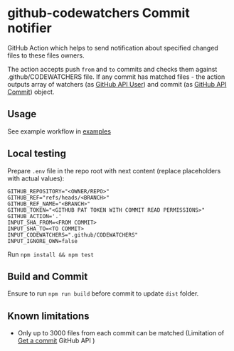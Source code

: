 # github-codewatchers Commit notifier

GitHub Action which helps to send notification about specified changed files to these files owners.

The action accepts push `from` and `to` commits and checks them against .github/CODEWATCHERS file. If any commit has matched files - the action outputs array of watchers (as [GitHub API User](https://docs.github.com/en/rest/users/users?apiVersion=2022-11-28#get-a-user)) and commit (as [GitHub API Commit](https://docs.github.com/en/rest/commits/commits?apiVersion=2022-11-28#get-a-commit)) object.

## Usage
See example workflow in [examples](examples/)

## Local testing
Prepare `.env` file in the repo root with next content (replace <xxx> placeholders with actual values):
```
GITHUB_REPOSITORY="<OWNER/REPO>"
GITHUB_REF="refs/heads/<BRANCH>"
GITHUB_REF_NAME="<BRANCH>"
GITHUB_TOKEN="<GITHUB PAT TOKEN WITH COMMIT READ PERMISSIONS>"
GITHUB_ACTION='.'
INPUT_SHA_FROM=<FROM COMMIT>
INPUT_SHA_TO=<TO COMMIT>
INPUT_CODEWATCHERS=".github/CODEWATCHERS"
INPUT_IGNORE_OWN=false
```

Run `npm install && npm test`


## Build and Commit
Ensure to run `npm run build` before commit to update `dist` folder.


## Known limitations
* Only up to 3000 files from each commit can be matched (Limitation of [Get a commit](https://docs.github.com/en/rest/commits/commits?apiVersion=2022-11-28#get-a-commit) GitHub API )
